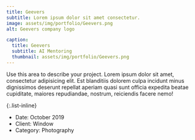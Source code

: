 ```yaml
---
title: Geevers
subtitle: Lorem ipsum dolor sit amet consectetur.
image: assets/img/portfolio/Geevers.png
alt: Geevers company logo

caption:
  title: Geevers
  subtitle: AI Mentoring
  thumbnail: assets/img/portfolio/Geevers.png
---
```

Use this area to describe your project. Lorem ipsum dolor sit amet, consectetur adipisicing elit. Est blanditiis dolorem culpa incidunt minus dignissimos deserunt repellat aperiam quasi sunt officia expedita beatae cupiditate, maiores repudiandae, nostrum, reiciendis facere nemo!

{:.list-inline}
- Date: October 2019
- Client: Window
- Category: Photography

